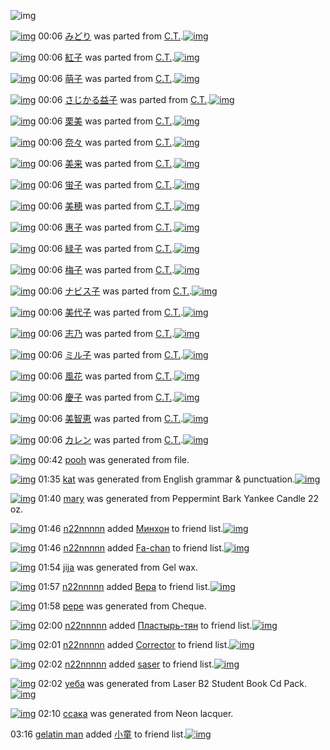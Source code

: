 ![img](http://gdrive-cdn.herokuapp.com/537b65a5bc09f0000721dda7/512px-barcode.png)

[![img](http://www.deviantsart.com/20hnspf.png)](http://www.barcodekanojo.com/kanojo/2834314/%E3%81%BF%E3%81%A9%E3%82%8A) 00:06 [みどり](http://www.barcodekanojo.com/kanojo/2834314/%E3%81%BF%E3%81%A9%E3%82%8A) was parted from [C.T.](http://www.barcodekanojo.com/kanojo/2834314/%E3%81%BF%E3%81%A9%E3%82%8A).[![img](http://www.deviantsart.com/fhrc6a.jpeg)](http://www.barcodekanojo.com/user/272165/C.T.) 

[![img](http://www.deviantsart.com/7n7u42.png)](http://www.barcodekanojo.com/kanojo/2844420/%E7%B4%85%E5%AD%90) 00:06 [紅子](http://www.barcodekanojo.com/kanojo/2844420/%E7%B4%85%E5%AD%90) was parted from [C.T.](http://www.barcodekanojo.com/kanojo/2844420/%E7%B4%85%E5%AD%90).[![img](http://www.deviantsart.com/fhrc6a.jpeg)](http://www.barcodekanojo.com/user/272165/C.T.) 

[![img](http://www.deviantsart.com/37m5gll.png)](http://www.barcodekanojo.com/kanojo/2865604/%E8%90%8C%E5%AD%90) 00:06 [萌子](http://www.barcodekanojo.com/kanojo/2865604/%E8%90%8C%E5%AD%90) was parted from [C.T.](http://www.barcodekanojo.com/kanojo/2865604/%E8%90%8C%E5%AD%90).[![img](http://www.deviantsart.com/fhrc6a.jpeg)](http://www.barcodekanojo.com/user/272165/C.T.) 

[![img](http://www.deviantsart.com/37u0hgg.png)](http://www.barcodekanojo.com/kanojo/205692/%E3%81%95%E3%81%98%E3%81%8B%E3%82%8B%E7%9B%8A%E5%AD%90) 00:06 [さじかる益子](http://www.barcodekanojo.com/kanojo/205692/%E3%81%95%E3%81%98%E3%81%8B%E3%82%8B%E7%9B%8A%E5%AD%90) was parted from [C.T.](http://www.barcodekanojo.com/kanojo/205692/%E3%81%95%E3%81%98%E3%81%8B%E3%82%8B%E7%9B%8A%E5%AD%90).[![img](http://www.deviantsart.com/fhrc6a.jpeg)](http://www.barcodekanojo.com/user/272165/C.T.) 

[![img](http://www.deviantsart.com/6guiv2.png)](http://www.barcodekanojo.com/kanojo/2885644/%E6%A0%97%E7%BE%8E) 00:06 [栗美](http://www.barcodekanojo.com/kanojo/2885644/%E6%A0%97%E7%BE%8E) was parted from [C.T.](http://www.barcodekanojo.com/kanojo/2885644/%E6%A0%97%E7%BE%8E).[![img](http://www.deviantsart.com/fhrc6a.jpeg)](http://www.barcodekanojo.com/user/272165/C.T.) 

[![img](http://www.deviantsart.com/3radhgs.png)](http://www.barcodekanojo.com/kanojo/2896462/%E5%A5%88%E3%80%85) 00:06 [奈々](http://www.barcodekanojo.com/kanojo/2896462/%E5%A5%88%E3%80%85) was parted from [C.T.](http://www.barcodekanojo.com/kanojo/2896462/%E5%A5%88%E3%80%85).[![img](http://www.deviantsart.com/fhrc6a.jpeg)](http://www.barcodekanojo.com/user/272165/C.T.) 

[![img](http://www.deviantsart.com/2krgsia.png)](http://www.barcodekanojo.com/kanojo/2899027/%E7%BE%8E%E6%9D%A5) 00:06 [美来](http://www.barcodekanojo.com/kanojo/2899027/%E7%BE%8E%E6%9D%A5) was parted from [C.T.](http://www.barcodekanojo.com/kanojo/2899027/%E7%BE%8E%E6%9D%A5).[![img](http://www.deviantsart.com/fhrc6a.jpeg)](http://www.barcodekanojo.com/user/272165/C.T.) 

[![img](http://www.deviantsart.com/h2l66l.png)](http://www.barcodekanojo.com/kanojo/2692113/%E8%9B%8D%E5%AD%90) 00:06 [蛍子](http://www.barcodekanojo.com/kanojo/2692113/%E8%9B%8D%E5%AD%90) was parted from [C.T.](http://www.barcodekanojo.com/kanojo/2692113/%E8%9B%8D%E5%AD%90).[![img](http://www.deviantsart.com/fhrc6a.jpeg)](http://www.barcodekanojo.com/user/272165/C.T.) 

[![img](http://www.deviantsart.com/25ec6a9.png)](http://www.barcodekanojo.com/kanojo/2913964/%E7%BE%8E%E7%A9%82) 00:06 [美穂](http://www.barcodekanojo.com/kanojo/2913964/%E7%BE%8E%E7%A9%82) was parted from [C.T.](http://www.barcodekanojo.com/kanojo/2913964/%E7%BE%8E%E7%A9%82).[![img](http://www.deviantsart.com/fhrc6a.jpeg)](http://www.barcodekanojo.com/user/272165/C.T.) 

[![img](http://www.deviantsart.com/10um64k.png)](http://www.barcodekanojo.com/kanojo/2718234/%E6%83%A0%E5%AD%90) 00:06 [惠子](http://www.barcodekanojo.com/kanojo/2718234/%E6%83%A0%E5%AD%90) was parted from [C.T.](http://www.barcodekanojo.com/kanojo/2718234/%E6%83%A0%E5%AD%90).[![img](http://www.deviantsart.com/fhrc6a.jpeg)](http://www.barcodekanojo.com/user/272165/C.T.) 

[![img](http://www.deviantsart.com/mlj41u.png)](http://www.barcodekanojo.com/kanojo/2710257/%E7%B7%91%E5%AD%90) 00:06 [緑子](http://www.barcodekanojo.com/kanojo/2710257/%E7%B7%91%E5%AD%90) was parted from [C.T.](http://www.barcodekanojo.com/kanojo/2710257/%E7%B7%91%E5%AD%90).[![img](http://www.deviantsart.com/fhrc6a.jpeg)](http://www.barcodekanojo.com/user/272165/C.T.) 

[![img](http://www.deviantsart.com/flinm9.png)](http://www.barcodekanojo.com/kanojo/2665588/%E6%A2%85%E5%AD%90) 00:06 [梅子](http://www.barcodekanojo.com/kanojo/2665588/%E6%A2%85%E5%AD%90) was parted from [C.T.](http://www.barcodekanojo.com/kanojo/2665588/%E6%A2%85%E5%AD%90).[![img](http://www.deviantsart.com/fhrc6a.jpeg)](http://www.barcodekanojo.com/user/272165/C.T.) 

[![img](http://www.deviantsart.com/12p0ae7.png)](http://www.barcodekanojo.com/kanojo/21505/%E3%83%8A%E3%83%93%E3%82%B9%E5%AD%90) 00:06 [ナビス子](http://www.barcodekanojo.com/kanojo/21505/%E3%83%8A%E3%83%93%E3%82%B9%E5%AD%90) was parted from [C.T.](http://www.barcodekanojo.com/kanojo/21505/%E3%83%8A%E3%83%93%E3%82%B9%E5%AD%90).[![img](http://www.deviantsart.com/fhrc6a.jpeg)](http://www.barcodekanojo.com/user/272165/C.T.) 

[![img](http://www.deviantsart.com/3741nh0.png)](http://www.barcodekanojo.com/kanojo/2559702/%E7%BE%8E%E4%BB%A3%E5%AD%90) 00:06 [美代子](http://www.barcodekanojo.com/kanojo/2559702/%E7%BE%8E%E4%BB%A3%E5%AD%90) was parted from [C.T.](http://www.barcodekanojo.com/kanojo/2559702/%E7%BE%8E%E4%BB%A3%E5%AD%90).[![img](http://www.deviantsart.com/fhrc6a.jpeg)](http://www.barcodekanojo.com/user/272165/C.T.) 

[![img](http://www.deviantsart.com/1562n6k.png)](http://www.barcodekanojo.com/kanojo/2844484/%E5%BF%97%E4%B9%83) 00:06 [志乃](http://www.barcodekanojo.com/kanojo/2844484/%E5%BF%97%E4%B9%83) was parted from [C.T.](http://www.barcodekanojo.com/kanojo/2844484/%E5%BF%97%E4%B9%83).[![img](http://www.deviantsart.com/fhrc6a.jpeg)](http://www.barcodekanojo.com/user/272165/C.T.) 

[![img](http://www.deviantsart.com/34rhr0a.png)](http://www.barcodekanojo.com/kanojo/2831496/%E3%83%9F%E3%83%AB%E5%AD%90) 00:06 [ミル子](http://www.barcodekanojo.com/kanojo/2831496/%E3%83%9F%E3%83%AB%E5%AD%90) was parted from [C.T.](http://www.barcodekanojo.com/kanojo/2831496/%E3%83%9F%E3%83%AB%E5%AD%90).[![img](http://www.deviantsart.com/fhrc6a.jpeg)](http://www.barcodekanojo.com/user/272165/C.T.) 

[![img](http://www.deviantsart.com/5k242d.png)](http://www.barcodekanojo.com/kanojo/2825427/%E9%A2%A8%E8%8A%B1) 00:06 [風花](http://www.barcodekanojo.com/kanojo/2825427/%E9%A2%A8%E8%8A%B1) was parted from [C.T.](http://www.barcodekanojo.com/kanojo/2825427/%E9%A2%A8%E8%8A%B1).[![img](http://www.deviantsart.com/fhrc6a.jpeg)](http://www.barcodekanojo.com/user/272165/C.T.) 

[![img](http://www.deviantsart.com/hpla1q.png)](http://www.barcodekanojo.com/kanojo/2822014/%E6%85%B6%E5%AD%90) 00:06 [慶子](http://www.barcodekanojo.com/kanojo/2822014/%E6%85%B6%E5%AD%90) was parted from [C.T.](http://www.barcodekanojo.com/kanojo/2822014/%E6%85%B6%E5%AD%90).[![img](http://www.deviantsart.com/fhrc6a.jpeg)](http://www.barcodekanojo.com/user/272165/C.T.) 

[![img](http://www.deviantsart.com/3se0l7h.png)](http://www.barcodekanojo.com/kanojo/2522498/%E7%BE%8E%E6%99%BA%E6%81%B5) 00:06 [美智恵](http://www.barcodekanojo.com/kanojo/2522498/%E7%BE%8E%E6%99%BA%E6%81%B5) was parted from [C.T.](http://www.barcodekanojo.com/kanojo/2522498/%E7%BE%8E%E6%99%BA%E6%81%B5).[![img](http://www.deviantsart.com/fhrc6a.jpeg)](http://www.barcodekanojo.com/user/272165/C.T.) 

[![img](http://www.deviantsart.com/3ul1jna.png)](http://www.barcodekanojo.com/kanojo/2365663/%E3%82%AB%E3%83%AC%E3%83%B3) 00:06 [カレン](http://www.barcodekanojo.com/kanojo/2365663/%E3%82%AB%E3%83%AC%E3%83%B3) was parted from [C.T.](http://www.barcodekanojo.com/kanojo/2365663/%E3%82%AB%E3%83%AC%E3%83%B3).[![img](http://www.deviantsart.com/fhrc6a.jpeg)](http://www.barcodekanojo.com/user/272165/C.T.) 

[![img](http://www.deviantsart.com/1fglml3.png)](http://www.barcodekanojo.com/kanojo/3193027/pooh) 00:42 [pooh](http://www.barcodekanojo.com/kanojo/3193027/pooh) was generated from file.

[![img](http://www.deviantsart.com/1in5hta.png)](http://www.barcodekanojo.com/kanojo/3193028/kat) 01:35 [kat](http://www.barcodekanojo.com/kanojo/3193028/kat) was generated from English grammar &amp; punctuation.[![img](http://www.deviantsart.com/1905ro3.jpeg)](http://www.barcodekanojo.com/product_images/barcode/6018611/1424882057/50x50xEnglish,P20grammar,P20,P26,P20punctuation.jpg,qw=88,ah=88.pagespeed.ic.uLjzq01Zf5.jpg) 

[![img](http://www.deviantsart.com/2d43pc9.png)](http://www.barcodekanojo.com/kanojo/3193029/mary) 01:40 [mary](http://www.barcodekanojo.com/kanojo/3193029/mary) was generated from Peppermint Bark Yankee Candle 22 oz.

[![img](http://www.deviantsart.com/r7fcp0.jpeg)](http://www.barcodekanojo.com/user/419331/n22nnnnn) 01:46 [n22nnnnn](http://www.barcodekanojo.com/user/419331/n22nnnnn) added [Минхон](http://www.barcodekanojo.com/kanojo/2836970/%D0%9C%D0%B8%D0%BD%D1%85%D0%BE%D0%BD) to friend list.[![img](http://www.deviantsart.com/2e85agp.png)](http://www.barcodekanojo.com/kanojo/2836970/%D0%9C%D0%B8%D0%BD%D1%85%D0%BE%D0%BD) 

[![img](http://www.deviantsart.com/r7fcp0.jpeg)](http://www.barcodekanojo.com/user/419331/n22nnnnn) 01:46 [n22nnnnn](http://www.barcodekanojo.com/user/419331/n22nnnnn) added [Fa-chan](http://www.barcodekanojo.com/kanojo/2622924/Fa-chan) to friend list.[![img](http://www.deviantsart.com/2r7o9uo.png)](http://www.barcodekanojo.com/kanojo/2622924/Fa-chan) 

[![img](http://www.deviantsart.com/3t19q7d.png)](http://www.barcodekanojo.com/kanojo/3193030/jija) 01:54 [jija](http://www.barcodekanojo.com/kanojo/3193030/jija) was generated from Gel wax.

[![img](http://www.deviantsart.com/r7fcp0.jpeg)](http://www.barcodekanojo.com/user/419331/n22nnnnn) 01:57 [n22nnnnn](http://www.barcodekanojo.com/user/419331/n22nnnnn) added [Вера](http://www.barcodekanojo.com/kanojo/2555299/%D0%92%D0%B5%D1%80%D0%B0) to friend list.[![img](http://www.deviantsart.com/l846i6.png)](http://www.barcodekanojo.com/kanojo/2555299/%D0%92%D0%B5%D1%80%D0%B0) 

[![img](http://www.deviantsart.com/1n90nna.png)](http://www.barcodekanojo.com/kanojo/3193031/pepe) 01:58 [pepe](http://www.barcodekanojo.com/kanojo/3193031/pepe) was generated from Cheque.

[![img](http://www.deviantsart.com/r7fcp0.jpeg)](http://www.barcodekanojo.com/user/419331/n22nnnnn) 02:00 [n22nnnnn](http://www.barcodekanojo.com/user/419331/n22nnnnn) added [Пластырь-тян](http://www.barcodekanojo.com/kanojo/2578366/%D0%9F%D0%BB%D0%B0%D1%81%D1%82%D1%8B%D1%80%D1%8C-%D1%82%D1%8F%D0%BD) to friend list.[![img](http://www.deviantsart.com/2ctuk8s.png)](http://www.barcodekanojo.com/kanojo/2578366/%D0%9F%D0%BB%D0%B0%D1%81%D1%82%D1%8B%D1%80%D1%8C-%D1%82%D1%8F%D0%BD) 

[![img](http://www.deviantsart.com/r7fcp0.jpeg)](http://www.barcodekanojo.com/user/419331/n22nnnnn) 02:01 [n22nnnnn](http://www.barcodekanojo.com/user/419331/n22nnnnn) added [Corrector](http://www.barcodekanojo.com/kanojo/3117988/Corrector) to friend list.[![img](http://www.deviantsart.com/3d00k2c.png)](http://www.barcodekanojo.com/kanojo/3117988/Corrector) 

[![img](http://www.deviantsart.com/r7fcp0.jpeg)](http://www.barcodekanojo.com/user/419331/n22nnnnn) 02:02 [n22nnnnn](http://www.barcodekanojo.com/user/419331/n22nnnnn) added [saser](http://www.barcodekanojo.com/kanojo/3193011/saser) to friend list.[![img](http://www.deviantsart.com/1mipm5k.png)](http://www.barcodekanojo.com/kanojo/3193011/saser) 

[![img](http://www.deviantsart.com/3bs9m1v.png)](http://www.barcodekanojo.com/kanojo/3193032/%D1%83%D0%B5%D0%B1%D0%B0) 02:02 [уеба](http://www.barcodekanojo.com/kanojo/3193032/%D1%83%D0%B5%D0%B1%D0%B0) was generated from Laser B2 Student Book Cd Pack.[![img](http://www.deviantsart.com/3l1gtga.jpeg)](http://www.barcodekanojo.com/product_images/barcode/6018621/1424883746/Laser%20B2%20Student%20Book%20Cd%20Pack.jpg) 

[![img](http://www.deviantsart.com/2k292af.png)](http://www.barcodekanojo.com/kanojo/3193033/%D1%81%D1%81%D0%B0%D0%BA%D0%B0) 02:10 [ссака](http://www.barcodekanojo.com/kanojo/3193033/%D1%81%D1%81%D0%B0%D0%BA%D0%B0) was generated from Neon lacquer.

03:16 [gelatin man](http://www.barcodekanojo.com/user/500336/gelatin%20man) added [小童](http://www.barcodekanojo.com/kanojo/2528113/%E5%B0%8F%E7%AB%A5) to friend list.[![img](http://www.deviantsart.com/2fjhen0.png)](http://www.barcodekanojo.com/kanojo/2528113/%E5%B0%8F%E7%AB%A5) 

